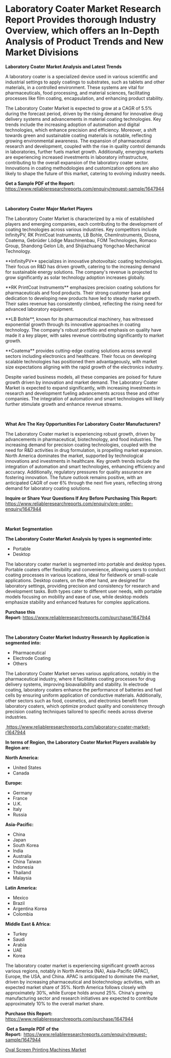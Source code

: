 <p><h1>Laboratory Coater Market Research Report Provides thorough Industry Overview, which offers an In-Depth Analysis of Product Trends and New Market Divisions</h1></p><p><strong>Laboratory Coater Market Analysis and Latest Trends</strong></p>
<p><p>A laboratory coater is a specialized device used in various scientific and industrial settings to apply coatings to substrates, such as tablets and other materials, in a controlled environment. These systems are vital for pharmaceuticals, food processing, and material sciences, facilitating processes like film coating, encapsulation, and enhancing product stability.</p><p>The Laboratory Coater Market is expected to grow at a CAGR of 5.5% during the forecast period, driven by the rising demand for innovative drug delivery systems and advancements in material coating technologies. Key trends include the increasing adoption of automation and digital technologies, which enhance precision and efficiency. Moreover, a shift towards green and sustainable coating materials is notable, reflecting growing environmental awareness. The expansion of pharmaceutical research and development, coupled with the rise in quality control demands in laboratories, further fuels market growth. Additionally, emerging markets are experiencing increased investments in laboratory infrastructure, contributing to the overall expansion of the laboratory coater sector. Innovations in coating methodologies and customization options are also likely to shape the future of this market, catering to evolving industry needs.</p></p>
<p><strong>Get a Sample PDF of the Report:&nbsp;</strong> <a href="https://www.reliableresearchreports.com/enquiry/request-sample/1647944?utm_campaign=3009&utm_medium=2&utm_source=Github&utm_content=ia&utm_term=11042025&utm_id=laboratory-coater">https://www.reliableresearchreports.com/enquiry/request-sample/1647944</a></p>
<p>&nbsp;</p>
<p><strong>Laboratory Coater Major Market Players</strong></p>
<p><p>The Laboratory Coater Market is characterized by a mix of established players and emerging companies, each contributing to the development of coating technologies across various industries. Key competitors include InfinityPV, RK PrintCoat Instruments, LB Bohle, ChemInstruments, Diosna, Coatema, Gebrüder Lödige Maschinenbau, FOM Technologies, Romaco Group, Shandong Gelon Lib, and Shijiazhuang Yongchao Mechanical Technology.</p><p>**InfinityPV** specializes in innovative photovoltaic coating technologies. Their focus on R&D has driven growth, catering to the increasing demand for sustainable energy solutions. The company's revenue is projected to grow significantly as solar technology adoption increases globally.</p><p>**RK PrintCoat Instruments** emphasizes precision coating solutions for pharmaceuticals and food products. Their strong customer base and dedication to developing new products have led to steady market growth. Their sales revenue has consistently climbed, reflecting the rising need for advanced laboratory equipment.</p><p>**LB Bohle**, known for its pharmaceutical machinery, has witnessed exponential growth through its innovative approaches in coating technology. The company's robust portfolio and emphasis on quality have made it a key player, with sales revenue contributing significantly to market growth.</p><p>**Coatema** provides cutting-edge coating solutions across several sectors including electronics and healthcare. Their focus on developing scalable technologies has positioned them advantageously, with market size expectations aligning with the rapid growth of the electronics industry.</p><p>Despite varied business models, all these companies are poised for future growth driven by innovation and market demand. The Laboratory Coater Market is expected to expand significantly, with increasing investments in research and development fueling advancements across these and other companies. The integration of automation and smart technologies will likely further stimulate growth and enhance revenue streams.</p></p>
<p>&nbsp;</p>
<p><strong>What Are The Key Opportunities For Laboratory Coater Manufacturers?</strong></p>
<p><p>The Laboratory Coater market is experiencing robust growth, driven by advancements in pharmaceutical, biotechnology, and food industries. The increasing demand for precision coating technologies, coupled with the need for R&D activities in drug formulation, is propelling market expansion. North America dominates the market, supported by technological innovations and investments in healthcare. Key growth trends include the integration of automation and smart technologies, enhancing efficiency and accuracy. Additionally, regulatory pressures for quality assurance are fostering innovation. The future outlook remains positive, with an anticipated CAGR of over 6% through the next five years, reflecting strong demand for laboratory coating solutions.</p></p>
<p><strong>Inquire or Share Your Questions If Any Before Purchasing This Report:</strong> <a href="https://www.reliableresearchreports.com/enquiry/pre-order-enquiry/1647944?utm_campaign=3009&utm_medium=2&utm_source=Github&utm_content=ia&utm_term=11042025&utm_id=laboratory-coater">https://www.reliableresearchreports.com/enquiry/pre-order-enquiry/1647944</a></p>
<p>&nbsp;</p>
<p><strong>Market Segmentation</strong></p>
<p><strong>The Laboratory Coater Market Analysis by types is segmented into:</strong></p>
<p><ul><li>Portable</li><li>Desktop</li></ul></p>
<p><p>The laboratory coater market is segmented into portable and desktop types. Portable coaters offer flexibility and convenience, allowing users to conduct coating processes in various locations, ideal for fieldwork or small-scale applications. Desktop coaters, on the other hand, are designed for laboratory settings, providing precision and consistency for research and development tasks. Both types cater to different user needs, with portable models focusing on mobility and ease of use, while desktop models emphasize stability and enhanced features for complex applications.</p></p>
<p><strong>Purchase this Report:&nbsp;</strong><a href="https://www.reliableresearchreports.com/purchase/1647944?utm_campaign=3009&utm_medium=2&utm_source=Github&utm_content=ia&utm_term=11042025&utm_id=laboratory-coater">https://www.reliableresearchreports.com/purchase/1647944</a></p>
<p>&nbsp;</p>
<p><strong>The Laboratory Coater Market Industry Research by Application is segmented into:</strong></p>
<p><ul><li>Pharmaceutical</li><li>Electrode Coating</li><li>Others</li></ul></p>
<p><p>The Laboratory Coater Market serves various applications, notably in the pharmaceutical industry, where it facilitates coating processes for drug delivery systems, improving bioavailability and stability. In electrode coating, laboratory coaters enhance the performance of batteries and fuel cells by ensuring uniform application of conductive materials. Additionally, other sectors such as food, cosmetics, and electronics benefit from laboratory coaters, which optimize product quality and consistency through precision coating techniques tailored to specific needs across diverse industries.</p></p>
<p><a href="https://www.reliableresearchreports.com/laboratory-coater-market-r1647944?utm_campaign=3009&utm_medium=2&utm_source=Github&utm_content=ia&utm_term=11042025&utm_id=laboratory-coater">&nbsp;https://www.reliableresearchreports.com/laboratory-coater-market-r1647944</a></p>
<p><strong>In terms of Region, the Laboratory Coater Market Players available by Region are:</strong></p>
<p>
    <p> <strong> North America: </strong>
        <ul>
            <li>United States</li>
            <li>Canada</li>
        </ul>
        </p> 
    <p> <strong> Europe: </strong>
        <ul>
            <li>Germany</li>
            <li>France</li>
            <li>U.K.</li>
            <li>Italy</li>
            <li>Russia</li>
        </ul>
        </p> 
    <p> <strong> Asia-Pacific: </strong>
        <ul>
            <li>China</li>
            <li>Japan</li>
            <li>South Korea</li>
            <li>India</li>
            <li>Australia</li>
            <li>China Taiwan</li>
            <li>Indonesia</li>
            <li>Thailand</li>
            <li>Malaysia</li>
        </ul>
        </p> 
    <p> <strong> Latin America: </strong>
        <ul>
            <li>Mexico</li>
            <li>Brazil</li>
            <li>Argentina Korea</li>
            <li>Colombia</li>
        </ul>
        </p> 
    <p> <strong> Middle East & Africa: </strong>
        <ul>
            <li>Turkey</li>
            <li>Saudi</li>
            <li>Arabia</li>
            <li>UAE</li>
            <li>Korea</li>
        </ul>
    </p>
    </p>
<p><p>The laboratory coater market is experiencing significant growth across various regions, notably in North America (NA), Asia-Pacific (APAC), Europe, the USA, and China. APAC is anticipated to dominate the market, driven by increasing pharmaceutical and biotechnology activities, with an expected market share of 35%. North America follows closely with approximately 30%, while Europe holds around 25%. China's growing manufacturing sector and research initiatives are expected to contribute approximately 10% to the overall market share.</p></p>
<p><strong>Purchase this Report: </strong><a href="https://www.reliableresearchreports.com/purchase/1647944?utm_campaign=3009&utm_medium=2&utm_source=Github&utm_content=ia&utm_term=11042025&utm_id=laboratory-coater">https://www.reliableresearchreports.com/purchase/1647944</a></p>
<p>&nbsp;<strong>Get a Sample PDF of the Report:&nbsp;&nbsp;</strong><a href="https://www.reliableresearchreports.com/enquiry/request-sample/1647944?utm_campaign=3009&utm_medium=2&utm_source=Github&utm_content=ia&utm_term=11042025&utm_id=laboratory-coater">https://www.reliableresearchreports.com/enquiry/request-sample/1647944</a></p>
<p><strong></strong></p>
<p><p><a href="https://github.com/meenafadilkh/Market-Research-Report-List-1/blob/main/oval-screen-printing-machines-market.md?utm_campaign=3009&utm_medium=2&utm_source=Github&utm_content=ia&utm_term=11042025&utm_id=laboratory-coater">Oval Screen Printing Machines Market</a></p></p>
